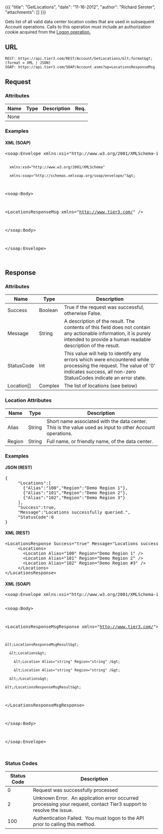 {{{
  "title": "GetLocations",
  "date": "11-16-2012",
  "author": "Richard Seroter",
  "attachments": []
}}}

Gets list of all valid data center location codes that are used in subsequent Account operations. Calls to this operation must include an authorization cookie acquired from the <a href="/api-docs#authentication-logon">Logon operation.</a>

## URL

    REST: https://api.tier3.com/REST/Account/GetLocations/&lt;format&gt; (format = XML | JSON)
    SOAP: https://api.tier3.com/SOAP/Account.asmx?op=LocationsResponseMsg

## Request
### Attributes
<table>
    <thead>
    <tr>
      <th>Name</th>
      <th>Type</th>
      <th>Description</th>
      <th>Req.</th>
    </tr>
  </thead>
  <tbody>
    <tr>
      <td>None</td>
    </tr>
  </tbody>
</table>

### Examples
<h4>XML (SOAP)</h4>
<pre>&lt;soap:Envelope xmlns:xsi="http://www.w3.org/2001/XMLSchema-instance" 

      xmlns:xsd="http://www.w3.org/2001/XMLSchema" 

      xmlns:soap="http://schemas.xmlsoap.org/soap/envelope/"&gt;

&lt;soap:Body&gt;

  &lt;LocationsResponseMsg xmlns="http://www.tier3.com/" /&gt;

&lt;/soap:Body&gt;

&lt;/soap:Envelope&gt;   

</pre> 

## Response
### Attributes
<table>
  <thead>
  <tr>
    <th>Name</th>
    <th>Type</th>
    <th>Description</th>
  </tr>
</thead>
<tbody>
    <tr>
      <td>Success</td>
      <td>Boolean</td>
      <td>True if the request was successful, otherwise False.</td>
    </tr>
    <tr>
      <td>Message</td>
      <td>String</td>
      <td>A description of the result. The contents of this field does not contain any actionable information, it is purely intended to provide a human readable description of the result.</td>
    </tr>
    <tr>
      <td>StatusCode</td>
      <td>Int</td>
      <td>This value will help to identify any errors which were encountered while processing the request. The value of '0' indicates success, all non-zero StatusCodes indicate an error state.</td>
    </tr>
    <tr>
      <td>Location[]</td>
      <td>Complex</td>
      <td>The list of locations (see below)</td>
    </tr>
  </tbody>
</table>

### Location Attributes

<table>
  <thead>
  <tr>
    <th>Name</th>
    <th>Type</th>
    <th>Description</th>
  </tr>
</thead>
<tbody>
    <tr>
      <td>Alias</td>
      <td>String</td>
      <td>Short name associated with the data center. This is the value used as input to other Account operations.</td>
    </tr>
    <tr>
      <td>Region</td>
      <td>String</td>
      <td>Full name, or friendly name, of the data center.</td>
    </tr>
  </tbody>
</table>

### Examples

<h4>JSON (REST)</h4>
<pre>{<br />     "Locations":[<br />       {"Alias":"100","Region":"Demo Region 1"},<br />       {"Alias":"101","Region":"Demo Region 2"},<br />       {"Alias":"102","Region":"Demo Region 3"}<br />     ],<br />     "Success":true,<br />     "Message":"Locations successfully queried.",<br />     "StatusCode":0<br />}</pre>
<h4>XML (REST)</h4>
<pre>&lt;LocationsResponse Success="true" Message="Locations successfully queried." StatusCode="0"&gt;<br />     &lt;Locations&gt;<br />       &lt;Location Alias="100" Region="Demo Region 1" /&gt;<br />       &lt;Location Alias="101" Region="Demo Region 2" /&gt;<br />       &lt;Location Alias="102" Region="Demo Region #3" /&gt;<br />     &lt;/Locations&gt;<br />&lt;/LocationsResponse&gt;</pre>
<h4>XML (SOAP)</h4>
<pre>&lt;soap:Envelope xmlns:xsi="http://www.w3.org/2001/XMLSchema-instance" xmlns:xsd="http://www.w3.org/2001/XMLSchema" xmlns:soap="http://schemas.xmlsoap.org/soap/envelope/"&gt;

&lt;soap:Body&gt;

  &lt;LocationsResponseMsgResponse xmlns="http://www.tier3.com/"&gt;

    &lt;LocationsResponseMsgResult&gt;

      &lt;Locations&gt;

        &lt;Location Alias="string" Region="string" /&gt;

        &lt;Location Alias="string" Region="string" /&gt;

      &lt;/Locations&gt;

    &lt;/LocationsResponseMsgResult&gt;

  &lt;/LocationsResponseMsgResponse&gt;

&lt;/soap:Body&gt;

&lt;/soap:Envelope&gt;

</pre>

### Status Codes
<table>
    <thead>
  <tr>
    <th>Status Code</th>
    <th>Description</th>
  </tr>
  </thead>
  <tbody>
    <tr>
      <td>0</td>
      <td>Request was successfully processed</td>
    </tr>
    <tr>
      <td>2</td>
      <td>Unknown Error. &nbsp;An application error occurred processing your request, contact Tier3 support to resolve the issue.</td>
    </tr>
    <tr>
      <td>100</td>
      <td>Authentication Failed. &nbsp;You must logon to the API prior to calling this method.</td>
    </tr>
  </tbody>
</table>
